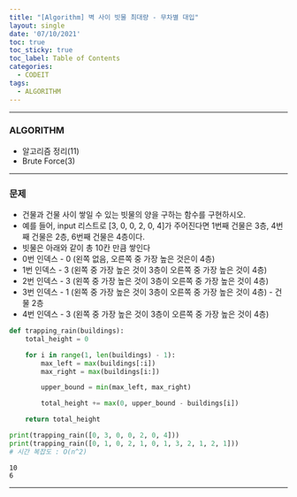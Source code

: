 ```yaml
---
title: "[Algorithm] 벽 사이 빗물 최대량 - 무차별 대입"
layout: single
date: '07/10/2021'
toc: true
toc_sticky: true
toc_label: Table of Contents
categories:
  - CODEIT
tags:
  - ALGORITHM
---
```


---
### ALGORITHM
* 알고리즘 정리(11)
* Brute Force(3)

---

### 문제
* 건물과 건물 사이 쌓일 수 있는 빗물의 양을 구하는 함수를 구현하시오.
* 예를 들어, input 리스트로 [3, 0, 0, 2, 0, 4]가 주어진다면 1번째 건물은 3층, 4번째 건물은 2층, 6번째 건물은 4층이다. 
* 빗물은 아래와 같이 총 10칸 만큼 쌓인다
* 0번 인덱스 - 0 (왼쪽 없음, 오른쪽 중 가장 높은 것은이 4층)
* 1번 인덱스 - 3 (왼쪽 중 가장 높은 것이 3층이 오른쪽 중 가장 높은 것이 4층)
* 2번 인덱스 - 3 (왼쪽 중 가장 높은 것이 3층이 오른쪽 중 가장 높은 것이 4층)
* 3번 인덱스 - 1 (왼쪽 중 가장 높은 것이 3층이 오른쪽 중 가장 높은 것이 4층) - 건물 2층
* 4번 인덱스 - 3 (왼쪽 중 가장 높은 것이 3층이 오른쪽 중 가장 높은 것이 4층)


```python
def trapping_rain(buildings):
    total_height = 0

    for i in range(1, len(buildings) - 1):
        max_left = max(buildings[:i])
        max_right = max(buildings[i:])

        upper_bound = min(max_left, max_right)

        total_height += max(0, upper_bound - buildings[i])

    return total_height

print(trapping_rain([0, 3, 0, 0, 2, 0, 4]))
print(trapping_rain([0, 1, 0, 2, 1, 0, 1, 3, 2, 1, 2, 1]))
# 시간 복잡도 : O(n^2)
```

    10
    6

---